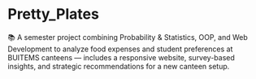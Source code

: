 # Pretty_Plates
📚 A semester project combining Probability &amp; Statistics, OOP, and Web Development to analyze food expenses and student preferences at BUITEMS canteens — includes a responsive website, survey-based insights, and strategic recommendations for a new canteen setup.
